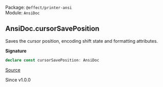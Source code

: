 Package: `@effect/printer-ansi`<br />
Module: `AnsiDoc`<br />

## AnsiDoc.cursorSavePosition

Saves the cursor position, encoding shift state and formatting attributes.

**Signature**

```ts
declare const cursorSavePosition: AnsiDoc
```

[Source](https://github.com/Effect-TS/effect/tree/main/packages/printer-ansi/src/AnsiDoc.ts#L151)

Since v1.0.0